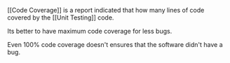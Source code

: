 [[Code Coverage]] is a report indicated that how many lines of code covered by the [[Unit Testing]] code.

Its better to have maximum code coverage for less bugs.

Even 100% code coverage doesn't ensures that the software didn't have a bug.